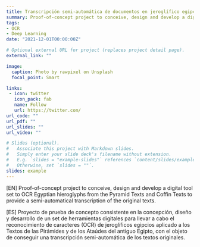 ```yaml
---
title: Transcripción semi-automática de documentos en jeroglífico egipcio
summary: Proof-of-concept project to conceive, design and develop a digital tool set to OCR Egyptian hieroglyphs from the Pyramid Texts and Coffin Texts to provide a semi-automatical transcription of the original texts.
tags:
- OCR
- Deep Learning
date: "2021-12-01T00:00:00Z"

# Optional external URL for project (replaces project detail page).
external_link: ""

image:
  caption: Photo by rawpixel on Unsplash
  focal_point: Smart

links: 
 - icon: twitter
   icon_pack: fab
   name: Follow
   url: https://twitter.com/
url_code: ""
url_pdf: ""
url_slides: ""
url_video: ""

# Slides (optional).
#   Associate this project with Markdown slides.
#   Simply enter your slide deck's filename without extension.
#   E.g. `slides = "example-slides"` references `content/slides/example-slides.md`.
#   Otherwise, set `slides = ""`.
slides: example
---
```


[EN] Proof-of-concept project to conceive, design and develop a digital tool set to OCR Egyptian hieroglyphs from the Pyramid Texts and Coffin Texts to provide a semi-automatical transcription of the original texts. 

[ES] Proyecto de prueba de concepto consistente en la concepción, diseño y desarrollo de un set de herramientas digitales para llevar a cabo el reconocimiento de caracteres (OCR) de jeroglíficos egipcios aplicado a los Textos de las Pirámides y de los Ataúdes del antiguo Egipto, con el objeto de conseguir una transcripción semi-automática de los textos originales.
